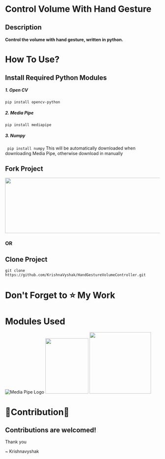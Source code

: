 # Control Volume With Hand Gesture
## Description
#### Control the volume with hand gesture, written in python.
# How To Use?
## Install Required Python Modules
##### 1. Open CV
```pip install opencv-python```
##### 2. Media Pipe
``` pip install mediapipe ```
##### 3. Numpy
``` pip install numpy``` This will be automatically downloaded when downloading Media Pipe, otherwise download in manually
## Fork Project
<img height="180px" width="900px" src="20210606_224435.jpg"/>

### OR

## Clone Project   
```git clone https://github.com/KrishnaVyshak/HandGestureVolumeController.git ```

# Don't Forget to ⭐ My Work

# Modules Used
![Media Pipe Logo](https://google.github.io/mediapipe/images/logo_horizontal_color.png)
<img height="180px" width="140px" src="https://opencv.org/wp-content/uploads/2020/07/OpenCV_logo_black_.png"/>
<img height="200px" width="200px" src="https://user-images.githubusercontent.com/50221806/86498201-a8bd8680-bd39-11ea-9d08-66b610a8dc01.png"/>


# 🎉Contribution🎉
## Contributions are welcomed!



 Thank you
 
 ~ Krishnavyshak
